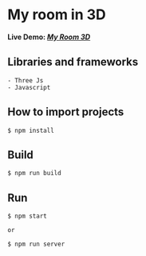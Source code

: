 # My room in 3D

__Live Demo: *[My Room 3D](https://my-3d-room.netlify.app/)*__

## Libraries and frameworks
```text
- Three Js
- Javascript
```

## How to import projects
```shell
$ npm install
```
## Build
```shell
$ npm run build
```
## Run
```shell
$ npm start

or

$ npm run server
```
